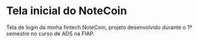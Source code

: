 # Tela inicial do NoteCoin
Tela de login da minha fintech NoteCoin, projeto desenvolvido durante o 1º semestre no curso de ADS na FIAP.

